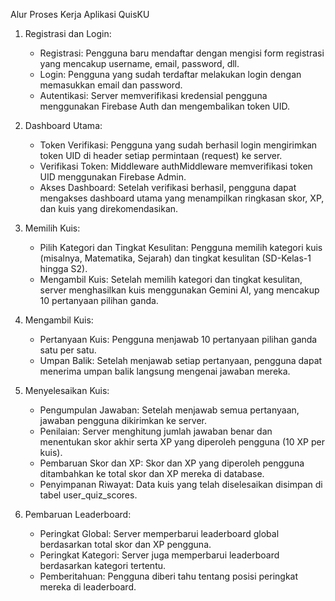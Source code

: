 Alur Proses Kerja Aplikasi QuisKU

1. Registrasi dan Login:

   - Registrasi: Pengguna baru mendaftar dengan mengisi form registrasi yang mencakup username, email, password, dll.
   - Login: Pengguna yang sudah terdaftar melakukan login dengan memasukkan email dan password.
   - Autentikasi: Server memverifikasi kredensial pengguna menggunakan Firebase Auth dan mengembalikan token UID.

2. Dashboard Utama:

   - Token Verifikasi: Pengguna yang sudah berhasil login mengirimkan token UID di header setiap permintaan (request) ke server.
   - Verifikasi Token: Middleware authMiddleware memverifikasi token UID menggunakan Firebase Admin.
   - Akses Dashboard: Setelah verifikasi berhasil, pengguna dapat mengakses dashboard utama yang menampilkan ringkasan skor, XP, dan kuis yang direkomendasikan.

3. Memilih Kuis:

   - Pilih Kategori dan Tingkat Kesulitan: Pengguna memilih kategori kuis (misalnya, Matematika, Sejarah) dan tingkat kesulitan (SD-Kelas-1 hingga S2).
   - Mengambil Kuis: Setelah memilih kategori dan tingkat kesulitan, server menghasilkan kuis menggunakan Gemini AI, yang mencakup 10 pertanyaan pilihan ganda.

4. Mengambil Kuis:

   - Pertanyaan Kuis: Pengguna menjawab 10 pertanyaan pilihan ganda satu per satu.
   - Umpan Balik: Setelah menjawab setiap pertanyaan, pengguna dapat menerima umpan balik langsung mengenai jawaban mereka.

5. Menyelesaikan Kuis:

   - Pengumpulan Jawaban: Setelah menjawab semua pertanyaan, jawaban pengguna dikirimkan ke server.
   - Penilaian: Server menghitung jumlah jawaban benar dan menentukan skor akhir serta XP yang diperoleh pengguna (10 XP per kuis).
   - Pembaruan Skor dan XP: Skor dan XP yang diperoleh pengguna ditambahkan ke total skor dan XP mereka di database.
   - Penyimpanan Riwayat: Data kuis yang telah diselesaikan disimpan di tabel user_quiz_scores.

6. Pembaruan Leaderboard:
   - Peringkat Global: Server memperbarui leaderboard global berdasarkan total skor dan XP pengguna.
   - Peringkat Kategori: Server juga memperbarui leaderboard berdasarkan kategori tertentu.
   - Pemberitahuan: Pengguna diberi tahu tentang posisi peringkat mereka di leaderboard.
